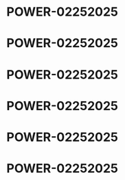 # POWER-02252025
# POWER-02252025
# POWER-02252025
# POWER-02252025
# POWER-02252025
# POWER-02252025
